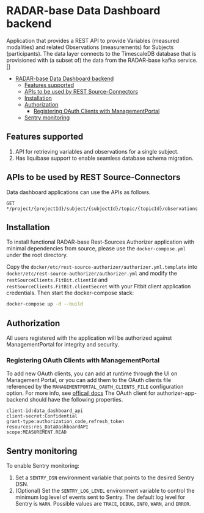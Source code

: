 # RADAR-base Data Dashboard backend

Application that provides a REST API to provide Variables (measured modalities) and related Observations (measurements)
for Subjects (participants). The data layer connects to the TimescaleDB database that is provisioned with (a subset of)
the data from the RADAR-base kafka service.[]

<!-- TOC -->

* [RADAR-base Data Dashboard backend](#radar-base-data-dashboard-backend)
    * [Features supported](#features-supported)
    * [APIs to be used by REST Source-Connectors](#apis-to-be-used-by-rest-source-connectors)
    * [Installation](#installation)
    * [Authorization](#authorization)
        * [Registering OAuth Clients with ManagementPortal](#registering-oauth-clients-with-managementportal)
    * [Sentry monitoring](#sentry-monitoring)

<!-- TOC -->

## Features supported

1. API for retrieving variables and observations for a single subject.
2. Has liquibase support to enable seamless database schema migration.

## APIs to be used by REST Source-Connectors

Data dashboard applications can use the APIs as follows.

`GET */project/{projectId}/subject/{subjectId}/topic/{topicId}/observations`

## Installation

To install functional RADAR-base Rest-Sources Authorizer application with minimal dependencies from source, please use
the `docker-compose.yml` under the root directory.

Copy the `docker/etc/rest-source-authorizer/authorizer.yml.template`
into `docker/etc/rest-source-authorizer/authorizer.yml` and modify the `restSourceClients.FitBit.clientId`
and `restSourceClients.FitBit.clientSecret` with your Fitbit client application credentials. Then start the
docker-compose stack:

```bash
docker-compose up -d --build
```

## Authorization

All users registered with the application will be authorized against ManagementPortal for integrity and security.

### Registering OAuth Clients with ManagementPortal

To add new OAuth clients, you can add at runtime through the UI on Management Portal, or you can add them to the OAuth
clients file referenced by the `MANAGEMENTPORTAL_OAUTH_CLIENTS_FILE` configuration option. For more info,
see [officail docs](https://github.com/RADAR-base/ManagementPortal#oauth-clients)
The OAuth client for authorizer-app-backend should have the following properties.

```properties
client-id:data_dashboard_api
client-secret:Confidential
grant-type:authorization_code,refresh_token
resources:res_DataDashboardAPI
scope:MEASUREMENT.READ
```

## Sentry monitoring

To enable Sentry monitoring:

1. Set a `SENTRY_DSN` environment variable that points to the desired Sentry DSN.
2. (Optional) Set the `SENTRY_LOG_LEVEL` environment variable to control the minimum log level of events sent to Sentry.
   The default log level for Sentry is `WARN`. Possible values are `TRACE`, `DEBUG`, `INFO`, `WARN`, and `ERROR`.
